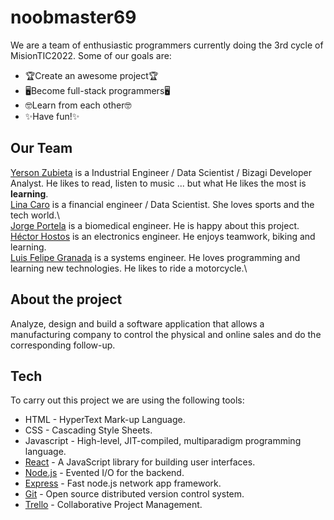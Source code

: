 # noobmaster69
We are a team of enthusiastic programmers currently doing the 3rd cycle of MisionTIC2022. Some of our goals are:
- 🏆Create an awesome project🏆
- 🖥️Become full-stack programmers🖥️
- 🤓Learn from each other🤓
- ✨Have fun!✨ 
## Our Team
[Yerson Zubieta](https://github.com/yerson117) is a Industrial Engineer / Data Scientist / Bizagi Developer Analyst. He likes to read, listen to music ... but what He likes the most is **learning**.\
[Lina Caro](https://github.com/Linamcaro) is a financial engineer / Data Scientist. She loves sports and the tech world.\    
[Jorge Portela](https://github.com/jorgeportela22) is a biomedical engineer. He is happy about this project.\
[Héctor Hostos](https://github.com/hhostos) is an electronics engineer. He enjoys teamwork, biking and learning.\
[Luis Felipe Granada](https://github.com/FELIPEGRANADA) is a systems engineer. He loves programming and learning new technologies. He likes to ride a motorcycle.\

## About the project
Analyze, design and build a software application that allows a manufacturing company to control the physical and online sales and do the corresponding follow-up.

## Tech
To carry out this project we are using the following tools:
- HTML - HyperText Mark-up Language.
- CSS - Cascading Style Sheets.
- Javascript - High-level, JIT-compiled, multiparadigm programming language.
- [React](https://reactjs.org/) - A JavaScript library for building user interfaces.
- [Node.js](http://nodejs.org) - Evented I/O for the backend.
- [Express](http://expressjs.com) - Fast node.js network app framework.
- [Git](https://git-scm.com) - Open source distributed version control system.
- [Trello](https://trello.com/) - Collaborative Project Management.
